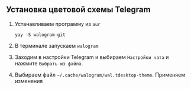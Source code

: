 ## Установка цветовой схемы Telegram

1. Устанавливаем программу из `aur`
    ```
    yay -S walogram-git 
    ```
2. В терминале запускаем `walogram`

3. Заходим в настройки Telegram  и выбираем `Настройки чата` и нажмите `Выбрать из файла`.

4. Выбираем файл `~/.cache/walogram/wal.tdesktop-theme`. Применяем изменения